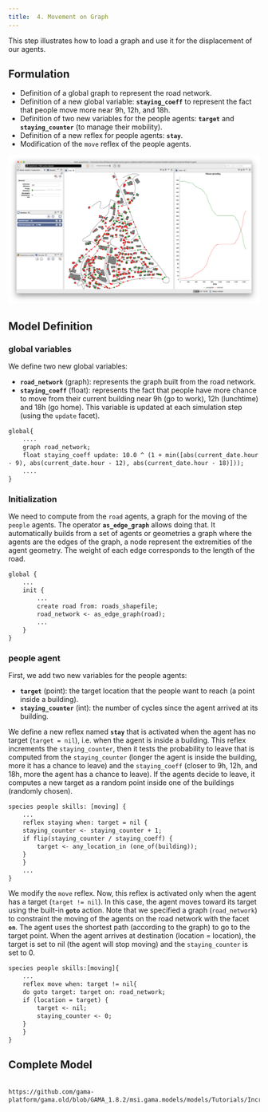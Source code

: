```yaml
---
title:  4. Movement on Graph
---
```


This step illustrates how to load a graph and use it for the displacement of our agents.


## Formulation

* Definition of a global graph to represent the road network.
* Definition of a new global variable: **`staying_coeff`** to represent the fact that people move more near 9h, 12h, and 18h.
* Definition of two new variables for the people agents: **`target`** and **`staying_counter`** (to manage their mobility).
* Definition of a new reflex for people agents: **`stay`**.
* Modification of the `move` reflex of the people agents.

![Incremental tutorial 4: make people move on the roads.](/resources/images/tutorials/Incremental_model4.png)



## Model Definition

### global variables
We define two new global variables:

* **`road_network`** (graph): represents the graph built from the road network.
* **`staying_coeff`** (float): represents the fact that people have more chance to move from their current building near 9h (go to work), 12h (lunchtime) and 18h (go home). This variable is updated at each simulation step (using the `update` facet).

```
global{
    ....
    graph road_network;
    float staying_coeff update: 10.0 ^ (1 + min([abs(current_date.hour - 9), abs(current_date.hour - 12), abs(current_date.hour - 18)]));
    ....
}
```

### Initialization

We need to compute from the `road` agents, a graph for the moving of the `people` agents. The operator **`as_edge_graph`** allows doing that. It automatically builds from a set of agents or geometries a graph where the agents are the edges of the graph, a node represent the extremities of the agent geometry. The weight of each edge corresponds to the length of the road.
```
global {
    ...
    init {
        ...
        create road from: roads_shapefile;
        road_network <- as_edge_graph(road);	
        ...
    }
}
```

### people agent
First, we add two new variables for the people agents:

* **`target`** (point): the target location that the people want to reach (a point inside a building).
* **`staying_counter`** (int): the number of cycles since the agent arrived at its building.

We define a new reflex named **`stay`** that is activated when the agent has no target (`target = nil`), i.e. when the agent is inside a building. This reflex increments the `staying_counter`, then it tests the probability to leave that is computed from the `staying_counter` (longer the agent is inside the building, more it has a chance to leave) and the `staying_coeff` (closer to 9h, 12h, and 18h, more the agent has a chance to leave).
If the agents decide to leave, it computes a new target as a random point inside one of the buildings (randomly chosen).

```
species people skills: [moving] {		
    ...
    reflex staying when: target = nil {
	staying_counter <- staying_counter + 1;
	if flip(staying_counter / staying_coeff) {
	    target <- any_location_in (one_of(building));
	}
    }
    ...
}
```

We modify the `move` reflex. Now, this reflex is activated only when the agent has a target (`target != nil`). In this case, the agent moves toward its target using the built-in **`goto`** action. Note that we specified a graph (`road_network`) to constraint the moving of the agents on the road network with the facet **`on`**. The agent uses the shortest path (according to the graph) to go to the target point. When the agent arrives at destination (location = location), the target is set to nil (the agent will stop moving) and the `staying_counter` is set to 0.

```
species people skills:[moving]{		
    ...
    reflex move when: target != nil{
	do goto target: target on: road_network;
	if (location = target) {
	    target <- nil;
	    staying_counter <- 0;
	} 
    }
}
```



## Complete Model

```gaml reference

https://github.com/gama-platform/gama.old/blob/GAMA_1.8.2/msi.gama.models/models/Tutorials/Incremental%20Model/models/Incremental%20Model%204.gaml
```
